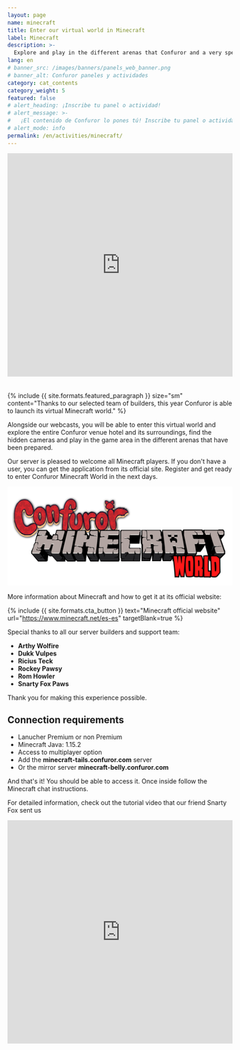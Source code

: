 ```yaml
---
layout: page
name: minecraft
title: Enter our virtual world in Minecraft
label: Minecraft
description: >-
  Explore and play in the different arenas that Confuror and a very special group of builders have prepared for you
lang: en
# banner_src: /images/banners/panels_web_banner.png
# banner_alt: Confuror paneles y actividades
category: cat_contents
category_weight: 5
featured: false
# alert_heading: ¡Inscribe tu panel o actividad!
# alert_message: >-
#   ¡El contenido de Confuror lo pones tú! Inscribe tu panel o actividad para la edición de Confuror 2020 que se llevará a cabo en línea. Tienes hasta el 26 de septiembre para inscribir tu propuesta.
# alert_mode: info
permalink: /en/activities/minecraft/
---
```


<div class="container-overflow">
<iframe src="https://www.youtube.com/embed/Cb9UcBNLxxY" frameborder="0" allow="accelerometer; autoplay; clipboard-write; encrypted-media; gyroscope; picture-in-picture" allowfullscreen style="width: 100%; height: 500px;"></iframe>
</div>
<br>

{%
  include {{ site.formats.featured_paragraph }}
  size="sm"
  content="Thanks to our selected team of builders, this year Confuror is able to launch its virtual Minecraft world."
%}

Alongside our webcasts, you will be able to enter this virtual world and explore the entire Confuror venue hotel and its surroundings, find the hidden cameras and play in the game area in the different arenas that have been prepared.

Our server is pleased to welcome all Minecraft players. If you don't have a user, you can get the application from its official site. Register and get ready to enter Confuror Minecraft World in the next days.

<div class="container" style="text-align: center;">
  <img class="img-fluid" src="/images/pictures/minecraft_confuror.png" alt="Confuror Minecraft World" style="margin: auto">
</div>

More information about Minecraft and how to get it at its official website:

{%
  include {{ site.formats.cta_button }}
  text="Minecraft official website"
  url="https://www.minecraft.net/es-es"
  targetBlank=true
%}

Special thanks to all our server builders and support team:

- **Arthy Wolfire**
- **Dukk Vulpes**
- **Ricius Teck**
- **Rockey Pawsy**
- **Rom Howler**
- **Snarty Fox Paws**

Thank you for making this experience possible.

## Connection requirements

- Lanucher Premium or non Premium
- Minecraft Java: 1.15.2
- Access to multiplayer option
- Add the **minecraft-tails.confuror.com** server
- Or the mirror server **minecraft-belly.confuror.com**

And that's it! You should be able to access it. Once inside follow the Minecraft chat instructions.

For detailed information, check out the tutorial video that our friend Snarty Fox sent us

<div class="container-overflow">
<iframe src="https://www.youtube.com/embed/eM5BlvlMSfo" frameborder="0" allow="accelerometer; autoplay; clipboard-write; encrypted-media; gyroscope; picture-in-picture" allowfullscreen style="width: 100%; height: 500px;"></iframe>
</div>
<br>